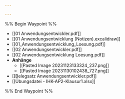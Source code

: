 ```yaml
---

---
```

%% Begin Waypoint %%
- [[01 Anwendungsentwickler.pdf]]
- [[01 Anwendungsentwicklung (Notizen).excalidraw]]
- [[01_Anwendungsentwicklung_Loesung.pdf]]
- [[02 Anwendungsentwickler.pdf]]
- [[02 Anwendungsentwicklung Loesung.pdf]]
- **Anhänge**
	- [[Pasted Image 20231123133324_237.png]]
	- [[Pasted Image 20231130102438_727.png]]
- [[Belegsatz Anwendungsentwickler.pdf]]
- [[Übungsdatei - IHK-AP2-Klausur1.xlsx]]

%% End Waypoint %%